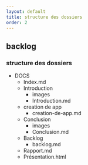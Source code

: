 ```yaml
---
layout: default
title: structure des dossiers
order: 2
---
```


## backlog

### structure des dossiers
<!-- note -->
- DOCS
  - Index.md
  - Introduction
    - images
    - Introduction.md
  - creation de app
    - creation-de-app.md
  - Conclusion
    - images
    - Conclusion.md
  - Backlog
    - backlog.md
  -  Rapport.md
  -  Présentation.html
<!-- new slide -->